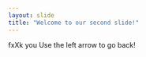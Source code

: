 ```yaml
---
layout: slide
title: "Welcome to our second slide!"
---
```

fxXk you
Use the left arrow to go back!
